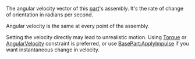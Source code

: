 The angular velocity vector of this [part](https://create.roblox.com/docs/reference/engine/classes/BasePart)'s assembly. It's the
rate of change of orientation in radians per second.

Angular velocity is the same at every point of the assembly.

Setting the velocity directly may lead to unrealistic motion. Using
[Torque](https://create.roblox.com/docs/reference/engine/classes/Torque) or [AngularVelocity](https://create.roblox.com/docs/reference/engine/classes/AngularVelocity) constraint is preferred, or use
[BasePart:ApplyImpulse](https://create.roblox.com/docs/reference/engine/classes/BasePart#ApplyImpulse) if you want instantaneous change in velocity.